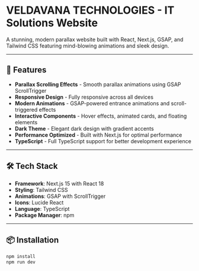 # VELDAVANA TECHNOLOGIES - IT Solutions Website

A stunning, modern parallax website built with React, Next.js, GSAP, and Tailwind CSS featuring mind-blowing animations and sleek design.

---

## 🚀 Features

- **Parallax Scrolling Effects** - Smooth parallax animations using GSAP ScrollTrigger  
- **Responsive Design** - Fully responsive across all devices  
- **Modern Animations** - GSAP-powered entrance animations and scroll-triggered effects  
- **Interactive Components** - Hover effects, animated cards, and floating elements  
- **Dark Theme** - Elegant dark design with gradient accents  
- **Performance Optimized** - Built with Next.js for optimal performance  
- **TypeScript** - Full TypeScript support for better development experience

---

## 🛠️ Tech Stack

- **Framework**: Next.js 15 with React 18  
- **Styling**: Tailwind CSS  
- **Animations**: GSAP with ScrollTrigger  
- **Icons**: Lucide React  
- **Language**: TypeScript  
- **Package Manager**: npm

---

## 📦 Installation

```bash
npm install
npm run dev
